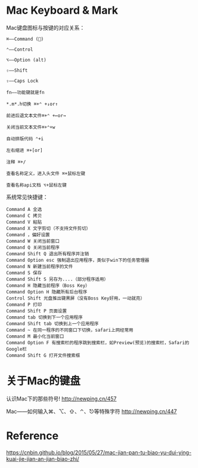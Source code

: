 # Mac Keyboard & Mark
Mac键盘图标与按键的对应关系：
```text
⌘——Command ()

⌃——Control

⌥——Option (alt)

⇧——Shift

⇪——Caps Lock

fn——功能键就是fn

*.m*.h切换 ⌘+⌃ +↓or↑

前进后退文本文件⌘+⌃ +←or→

关闭当前文本文件⌘+⌃+w

自动排版代码 ⌃+i

左右缩进 ⌘+[or]

注释 ⌘+/

查看名称定义，进入头文件 ⌘+鼠标左键

查看名称api文档 ⌥+鼠标左键
```
系统常见快捷键：
```text
Command A 全选
Command C 拷贝
Command V 粘贴
Command X 文字剪切（不支持文件剪切）
Command ，偏好设置
Command W 关闭当前窗口
Command Q 关闭当前程序
Command Shift Q 退出所有程序并注销
Command Option esc 强制退出应用程序，类似于win下的任务管理器
Command N 新建当前程序的文件
Command S 保存
Command Shift S 另存为....（部分程序适用）
Command H 隐藏当前程序（Boss Key）
Command Option H 隐藏所有后台程序
Control Shift 光盘推出键黑屏（没有Boss Key好用，一动就亮）
Command P 打印
Command Shift P 页面设置
Command tab 切换到下一个应用程序
Command Shift tab 切换到上一个应用程序
Command ~ 在同一程序的不同窗口下切换，safari上网经常用
Command M 最小化当前窗口
Command Option F 有搜索栏的程序跳到搜索栏，如Preview(预览)的搜索栏，Safari的Google栏
Command Shift G 打开文件搜索框
```

# 关于Mac的键盘
认识Mac下的那些符号!
http://newping.cn/457

Mac——如何输入⌘、⌥、⇧、⌃、⎋等特殊字符
http://newping.cn/447

# Reference
https://cnbin.github.io/blog/2015/05/27/mac-jian-pan-tu-biao-yu-dui-ying-kuai-jie-jian-an-jian-biao-zhi/
